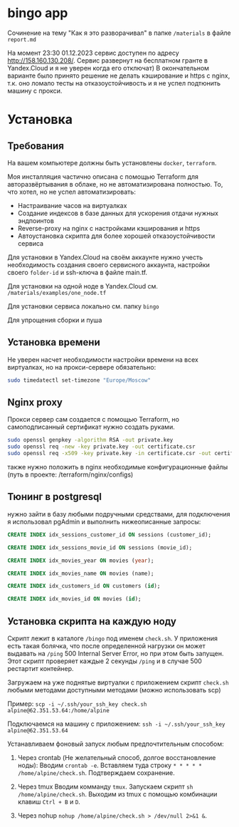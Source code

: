 # bingo app

Сочинение на тему "Как я это разворачивал" в папке `/materials` в файле `report.md`

На момент 23:30 01.12.2023 сервис доступен по адресу http://158.160.130.208/. Сервис развернут на бесплатном гранте в Yandex.Cloud и я не уверен когда его отключат)
В окончательном варианте было принято решение не делать кэширование и https с nginx, т.к. оно ломало тесты на отказоустойчивость и я не успел подтюнить машину с прокси.

# Установка

## Требования

На вашем компьютере должны быть установлены `docker`, `terraform`.

Моя инсталляция частично описана с помощью Terraform для авторазвёртывания в облаке, но не автоматизирована полностью. 
То, что хотел, но не успел автоматизировать:
* Настраивание часов на виртуалках
* Создание индексов в базе данных для ускорения отдачи нужных эндпоинтов
* Reverse-proxy на nginx с настройками кэширования и https
* Автоустановка скрипта для более хорошей отказоустойчивости сервиса

Для установки в Yandex.Cloud на своём аккаунте нужно учесть необходимость создания своего сервисного аккаунта, настройки своего `folder-id` и ssh-ключа в файле main.tf.

Для установки на одной ноде в Yandex.Cloud см. `/materials/examples/one_node.tf`

Для установки сервиса локально см. папку `bingo`

Для упрощения сборки и пуша

## Установка времени

Не уверен насчет необходимости настройки времени на всех виртуалках, но на прокси-сервере обязательно:

```bash
sudo timedatectl set-timezone "Europe/Moscow"
```


## Nginx proxy

Прокси сервер сам создается с помощью Terraform, но самоподписанный сертификат нужно создать руками.

```bash
sudo openssl genpkey -algorithm RSA -out private.key
sudo openssl req -new -key private.key -out certificate.csr
sudo openssl req -x509 -key private.key -in certificate.csr -out certificate.crt -days 365
```
также нужно положить в nginx необходимые конфигурационные файлы (путь в проекте: /terraform/nginx/configs)

## Тюнинг в postgresql

нужно зайти в базу любыми подручными средствами, для подключения я использовал pgAdmin и выполнить нижеописанные запросы:

```sql
CREATE INDEX idx_sessions_customer_id ON sessions (customer_id);

CREATE INDEX idx_sessions_movie_id ON sessions (movie_id);

CREATE INDEX idx_movies_year ON movies (year);

CREATE INDEX idx_movies_name ON movies (name);

CREATE INDEX idx_customers_id ON customers (id);

CREATE INDEX idx_movies_id ON movies (id);
```
## Установка скрипта на каждую ноду

Скрипт лежит в каталоге `/bingo` под именем `check.sh`. У приложения есть такая болячка, что после определенной нагрузки он может выдавать на `/ping` 500 Internal Server Error, но при этом быть запущен. Этот скрипт проверяет каждые 2 секунды `/ping` и в случае 500 рестартит контейнер.

Загружаем на уже поднятые виртуалки с приложением скрипт `check.sh` любыми методами доступными методами (можно использовать scp)

Пример:
`scp -i ~/.ssh/your_ssh_key check.sh alpine@62.351.53.64:/home/alpine`

Подключаемся на машину с приложением:
`ssh -i ~/.ssh/your_ssh_key alpine@62.351.53.64`

Устанавливаем фоновый запуск любым предпочтительным способом:

1. Через crontab (Не желательный способ, долгое восстановление ноды):
Вводим `crontab -e`. Вставляем туда строку `* * * * * /home/alpine/check.sh`. Подтверждаем сохранение.

2. Через tmux
Вводим комманду `tmux`. Запускаем скрипт `sh /home/alpine/check.sh`. Выходим из tmux с помощью комбинации клавиш `Ctrl + B` и `D`.

3. Через nohup
`nohup /home/alpine/check.sh > /dev/null 2>&1 &`.
